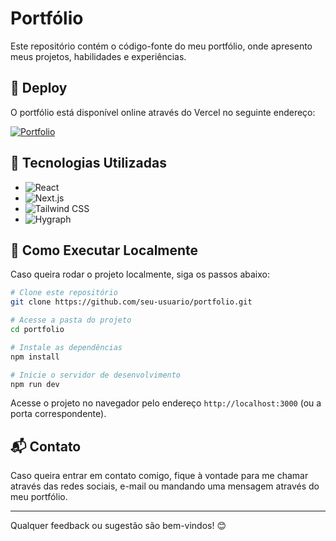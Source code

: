 # Portfólio

Este repositório contém o código-fonte do meu portfólio, onde apresento meus projetos, habilidades e experiências.

## 🔗 Deploy

O portfólio está disponível online através do Vercel no seguinte endereço:

[![Portfolio](https://img.shields.io/badge/Portfolio-Online-blue)](https://portfolio-dansouza.vercel.app/)

## 📌 Tecnologias Utilizadas

- ![React](https://img.shields.io/badge/React-20232A?style=for-the-badge&logo=react&logoColor=61DAFB)
- ![Next.js](https://img.shields.io/badge/Next.js-000000?style=for-the-badge&logo=next.js&logoColor=white)
- ![Tailwind CSS](https://img.shields.io/badge/Tailwind_CSS-38B2AC?style=for-the-badge&logo=tailwind-css&logoColor=white)
- ![Hygraph](https://img.shields.io/badge/Hygraph-5C2D91?style=for-the-badge&logo=hygraph&logoColor=white)

## 🚀 Como Executar Localmente

Caso queira rodar o projeto localmente, siga os passos abaixo:

```sh
# Clone este repositório
git clone https://github.com/seu-usuario/portfolio.git

# Acesse a pasta do projeto
cd portfolio

# Instale as dependências
npm install

# Inicie o servidor de desenvolvimento
npm run dev
```

Acesse o projeto no navegador pelo endereço `http://localhost:3000` (ou a porta correspondente).

## 📬 Contato

Caso queira entrar em contato comigo, fique à vontade para me chamar através das redes sociais, e-mail ou mandando uma mensagem através do meu portfólio.

---

Qualquer feedback ou sugestão são bem-vindos! 😊
